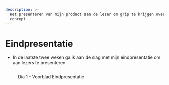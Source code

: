 ```yaml
---
description: >-
  Het presenteren van mijn product aan de lezer om grip te krijgen over mijn
  concept
---
```


# Eindpresentatie

* In de laatste twee weken ga ik aan de slag met mijn eindpresentatie om aan lezers te presenteren

<figure><img src="../.gitbook/assets/Afstudeerpresentatie.001.jpeg" alt=""><figcaption><p>Dia 1 - Voorblad Eindpresentatie</p></figcaption></figure>

<figure><img src="../.gitbook/assets/Afstudeerpresentatie.002 (1).jpeg" alt=""><figcaption></figcaption></figure>

<figure><img src="../.gitbook/assets/Afstudeerpresentatie.003 (2).jpeg" alt=""><figcaption></figcaption></figure>

<figure><img src="../.gitbook/assets/Afstudeerpresentatie.004 (2).jpeg" alt=""><figcaption></figcaption></figure>

<figure><img src="../.gitbook/assets/Afstudeerpresentatie.005 (2).jpeg" alt=""><figcaption></figcaption></figure>

<figure><img src="../.gitbook/assets/Afstudeerpresentatie.006 (2).jpeg" alt=""><figcaption></figcaption></figure>

<figure><img src="../.gitbook/assets/Afstudeerpresentatie.007 (2).jpeg" alt=""><figcaption></figcaption></figure>

<figure><img src="../.gitbook/assets/Afstudeerpresentatie.008 (2).jpeg" alt=""><figcaption></figcaption></figure>

<figure><img src="../.gitbook/assets/Afstudeerpresentatie.009 (2).jpeg" alt=""><figcaption></figcaption></figure>

<figure><img src="../.gitbook/assets/Afstudeerpresentatie.010 (2).jpeg" alt=""><figcaption></figcaption></figure>

<figure><img src="../.gitbook/assets/Afstudeerpresentatie.011 (2).jpeg" alt=""><figcaption></figcaption></figure>

<figure><img src="../.gitbook/assets/Afstudeerpresentatie.012 (2).jpeg" alt=""><figcaption></figcaption></figure>

<figure><img src="../.gitbook/assets/Afstudeerpresentatie.013 (2).jpeg" alt=""><figcaption></figcaption></figure>

<figure><img src="../.gitbook/assets/Afstudeerpresentatie.014 (1).jpeg" alt=""><figcaption></figcaption></figure>

<figure><img src="../.gitbook/assets/Afstudeerpresentatie.015 (3).jpeg" alt=""><figcaption></figcaption></figure>

<figure><img src="../.gitbook/assets/Afstudeerpresentatie.016 (1).jpeg" alt=""><figcaption></figcaption></figure>

<figure><img src="../.gitbook/assets/Afstudeerpresentatie.017 (1).jpeg" alt=""><figcaption></figcaption></figure>

<figure><img src="../.gitbook/assets/Afstudeerpresentatie.018 (1).jpeg" alt=""><figcaption></figcaption></figure>

<figure><img src="../.gitbook/assets/Afstudeerpresentatie.019 (2).jpeg" alt=""><figcaption></figcaption></figure>

<figure><img src="../.gitbook/assets/Afstudeerpresentatie.020 (2).jpeg" alt=""><figcaption></figcaption></figure>

<figure><img src="../.gitbook/assets/Afstudeerpresentatie.021 (2).jpeg" alt=""><figcaption></figcaption></figure>

<figure><img src="../.gitbook/assets/Afstudeerpresentatie.022 (1).jpeg" alt=""><figcaption></figcaption></figure>

<figure><img src="../.gitbook/assets/Afstudeerpresentatie.023 (2).jpeg" alt=""><figcaption></figcaption></figure>

<figure><img src="../.gitbook/assets/Afstudeerpresentatie.024 (2).jpeg" alt=""><figcaption></figcaption></figure>

<figure><img src="../.gitbook/assets/Afstudeerpresentatie.025 (1).jpeg" alt=""><figcaption></figcaption></figure>

<figure><img src="../.gitbook/assets/Afstudeerpresentatie.026 (1).jpeg" alt=""><figcaption></figcaption></figure>

<figure><img src="../.gitbook/assets/Afstudeerpresentatie.027 (2).jpeg" alt=""><figcaption></figcaption></figure>

<figure><img src="../.gitbook/assets/Afstudeerpresentatie.028 (1).jpeg" alt=""><figcaption></figcaption></figure>

<figure><img src="../.gitbook/assets/Afstudeerpresentatie.029 (2).jpeg" alt=""><figcaption></figcaption></figure>

<figure><img src="../.gitbook/assets/Afstudeerpresentatie.030 (1).jpeg" alt=""><figcaption></figcaption></figure>

<figure><img src="../.gitbook/assets/Afstudeerpresentatie.031 (2).jpeg" alt=""><figcaption></figcaption></figure>

<figure><img src="../.gitbook/assets/Afstudeerpresentatie.032 (1).jpeg" alt=""><figcaption></figcaption></figure>

<figure><img src="../.gitbook/assets/Afstudeerpresentatie.033 (1).jpeg" alt=""><figcaption></figcaption></figure>

<figure><img src="../.gitbook/assets/Afstudeerpresentatie.034 (2).jpeg" alt=""><figcaption></figcaption></figure>

<figure><img src="../.gitbook/assets/Afstudeerpresentatie.035 (1).jpeg" alt=""><figcaption></figcaption></figure>

<figure><img src="../.gitbook/assets/Afstudeerpresentatie.036 (2).jpeg" alt=""><figcaption></figcaption></figure>

<figure><img src="../.gitbook/assets/Afstudeerpresentatie.037 (2).jpeg" alt=""><figcaption></figcaption></figure>

<figure><img src="../.gitbook/assets/Afstudeerpresentatie.038 (2).jpeg" alt=""><figcaption></figcaption></figure>

<figure><img src="../.gitbook/assets/Afstudeerpresentatie.039 (1).jpeg" alt=""><figcaption></figcaption></figure>

<figure><img src="../.gitbook/assets/Afstudeerpresentatie.040 (2).jpeg" alt=""><figcaption></figcaption></figure>

<figure><img src="../.gitbook/assets/Afstudeerpresentatie.041 (1).jpeg" alt=""><figcaption></figcaption></figure>

<figure><img src="../.gitbook/assets/Afstudeerpresentatie.042 (2).jpeg" alt=""><figcaption></figcaption></figure>
